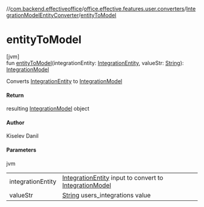 //[com.backend.effectiveoffice](../../../index.md)/[office.effective.features.user.converters](../index.md)/[IntegrationModelEntityConverter](index.md)/[entityToModel](entity-to-model.md)

# entityToModel

[jvm]\
fun [entityToModel](entity-to-model.md)(integrationEntity: [IntegrationEntity](../../office.effective.features.user.repository/-integration-entity/index.md), valueStr: [String](https://kotlinlang.org/api/latest/jvm/stdlib/kotlin/-string/index.html)): [IntegrationModel](../../office.effective.model/-integration-model/index.md)

Converts [IntegrationEntity](../../office.effective.features.user.repository/-integration-entity/index.md) to [IntegrationModel](../../office.effective.model/-integration-model/index.md)

#### Return

resulting [IntegrationModel](../../office.effective.model/-integration-model/index.md) object

#### Author

Kiselev Danil

#### Parameters

jvm

| | |
|---|---|
| integrationEntity | [IntegrationEntity](../../office.effective.features.user.repository/-integration-entity/index.md) input to convert to [IntegrationModel](../../office.effective.model/-integration-model/index.md) |
| valueStr | [String](https://kotlinlang.org/api/latest/jvm/stdlib/kotlin/-string/index.html) users_integrations value |
